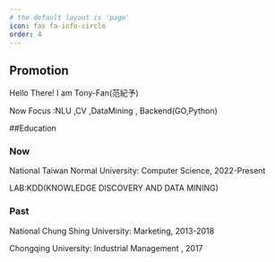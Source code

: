 ```yaml
---
# the default layout is 'page'
icon: fas fa-info-circle
order: 4
---
```


<!-- > Add Markdown syntax content to file `_tabs/about.md`{: .filepath } and it will show up on this page.
{: .prompt-tip } -->
## Promotion
Hello There!  I am Tony-Fan(范紀予)

Now Focus :NLU ,CV ,DataMining ,  Backend(GO,Python)

##Education

### Now 

National Taiwan Normal University:  Computer Science, 2022-Present

LAB:KDD(KNOWLEDGE DISCOVERY AND DATA MINING)
### Past
National Chung Shing University:  Marketing, 2013-2018

Chongqing University: Industrial Management , 2017
